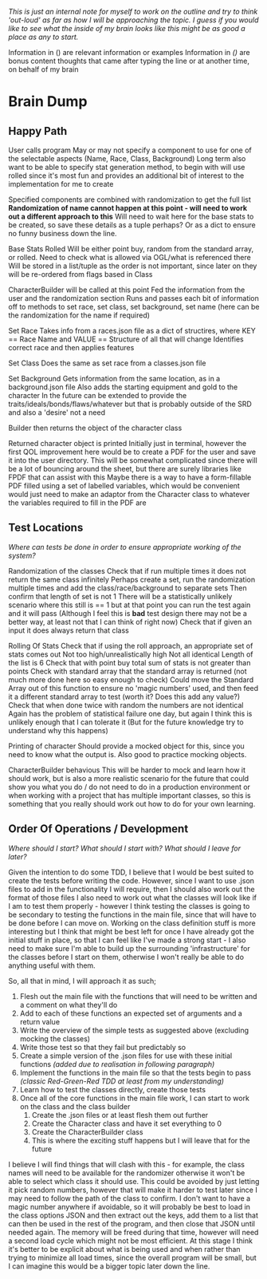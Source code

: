 *This is just an internal note for myself to work on the outline and try to think 'out-loud' as far as how I will be approaching the topic. I guess if you would like to see what the inside of my brain looks like this might be as good a place as any to start.*

Information in () are relevant information or examples
Information in *()* are bonus content thoughts that came after typing the line or at another time, on behalf of my brain

# Brain Dump

## Happy Path

User calls program
    May or may not specify a component to use for one of the selectable aspects
        (Name, Race, Class, Background)
        Long term also want to be able to specify stat generation method, to begin with will use rolled since it's most fun and provides an additional bit of interest to the implementation for me to create

Specified components are combined with randomization to get the full list
    **Randomization of name cannot happen at this point - will need to work out a different approach to this**
    Will need to wait here for the base stats to be created, so save these details as a tuple perhaps? Or as a dict to ensure no funny business down the line.

Base Stats Rolled
    Will be either point buy, random from the standard array, or rolled. 
    Need to check what is allowed via OGL/what is referenced there
    Will be stored in a list/tuple as the order is not important, since later on they will be re-ordered from flags based in Class

CharacterBuilder will be called at this point
    Fed the information from the user and the randomization section
    Runs and passes each bit of information off to methods to set race, set class, set background, set name (here can be the randomization for the name if required) 

Set Race
    Takes info from a races.json file as a dict of structires, where KEY == Race Name and VALUE == Structure of all that will change
    Identifies correct race and then applies features

Set Class
    Does the same as set race from a classes.json file

Set Background
    Gets information from the same location, as in a background.json file
    Also adds the starting equipment and gold to the character
        In the future can be extended to provide the traits/ideals/bonds/flaws/whatever but that is probably outside of the SRD and also a 'desire' not a need

Builder then returns the object of the character class

Returned character object is printed
    Initially just in terminal, however the first QOL improvement here would be to create a PDF for the user and save it into the user directory.
        This will be somewhat complicated since there will be a lot of bouncing around the sheet, but there are surely libraries like FPDF that can assist with this
        Maybe there is a way to have a form-fillable PDF filled using a set of labelled variables, which would be convenient
            would just need to make an adaptor from the Character class to whatever the variables required to fill in the PDF are

## Test Locations

*Where can tests be done in order to ensure appropriate working of the system?*

Randomization of the classes
    Check that if run multiple times it does not return the same class infinitely
        Perhaps create a set, run the randomization multiple times and add the class/race/background to separate sets
        Then confirm that length of set is not 1
            There will be a statistically unlikely scenario where this still is == 1 but at that point you can run the test again and it will pass
                (Although I feel this is **bad** test design there may not be a better way, at least not that I can think of right now)
    Check that if given an input it does always return that class

Rolling Of Stats
    Check that if using the roll approach, an appropriate set of stats comes out
        Not too high/unrealistically high
        Not all identical
        Length of the list is 6
    Check that with point buy total sum of stats is not greater than points
    Check with standard array that the standard array is returned (not much more done here so easy enough to check)
        Could move the Standard Array out of this function to ensure no 'magic numbers' used, and then feed it a different standard array to test (worth it? Does this add any value?)
    Check that when done twice with random the numbers are not identical
        Again has the problem of statistical failure one day, but again I think this is unlikely enough that I can tolerate it (But for the future knowledge try to understand why this happens)

Printing of character
    Should provide a mocked object for this, since you need to know what the output is. Also good to practice mocking objects.

CharacterBuilder behavious
    This will be harder to mock and learn how it should work, but is also a more realistic scenario for the future that could show you what you do / do not need to do in a production environment or when working with a project that has multiple important classes, so this is something that you really should work out how to do for your own learning.

## Order Of Operations / Development

*Where should I start? What should I start with? What should I leave for later?*

Given the intention to do some TDD, I believe that I would be best suited to create the tests before writing the code.
However, since I want to use .json files to add in the functionality I will require, then I should also work out the format of those files
I also need to work out what the classes will look like if I am to test them properly - however I think testing the classes is going to be secondary to testing the functions in the main file, since that will have to be done before I can move on.
Working on the class definition stuff is more interesting but I think that might be best left for once I have already got the initial stuff in place, so that I can feel like I've made a strong start - I also need to make sure I'm able to build up the surrounding 'infrastructure' for the classes before I start on them, otherwise I won't really be able to do anything useful with them.

So, all that in mind, I will approach it as such;

1. Flesh out the main file with the functions that will need to be written and a comment on what they'll do
2. Add to each of these functions an expected set of arguments and a return value
3. Write the overview of the simple tests as suggested above (excluding mocking the classes)
4. Write those test so that they fail but predictably so
5. Create a simple version of the .json files for use with these initial functions *(added due to realisation in following paragraph)*
6. Implement the functions in the main file so that the tests begin to pass *(classic Red-Green-Red TDD at least from my understanding)*
7. Learn how to test the classes directly, create those tests
8. Once all of the core functions in the main file work, I can start to work on the class and the class builder
    1. Create the .json files or at least flesh them out further
    2. Create the Character class and have it set everything to 0
    3. Create the CharacterBuilder class 
    4. This is where the exciting stuff happens but I will leave that for the future 

I believe I will find things that will clash with this - for example, the class names will need to be available for the randomizer otherwise it won't be able to select which class it should use. This could be avoided by just letting it pick random numbers, however that will make it harder to test later since I may need to follow the path of the class to confirm. I don't want to have a magic number anywhere if avoidable, so it will probably be best to load in the class options JSON and then extract out the keys, add them to a list that can then be used in the rest of the program, and then close that JSON until needed again. The memory will be freed during that time, however will need a second load cycle which might not be most efficient. At this stage I think it's better to be explicit about what is being used and when rather than trying to minimize all load times, since the overall program will be small, but I can imagine this would be a bigger topic later down the line.